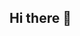 ## Hi there 👋

<!--
**fnm04-sh/fnm04-sh** is a ✨ _special_ ✨ repository because its `README.md` (this file) appears on your GitHub profile.

![fnm's GitHub stats](https://github-readme-stats.vercel.app/api?username=fnm04-sh&show_icons=true&theme=dark)

![fnm's GitHub stats](https://github-readme-stats.vercel.app/api?username=fnm04-sh&show=reviews,discussions_started,discussions_answered,prs_merged,prs_merged_percentage)

[![fnm04's GitHub stats-Dark](https://github-readme-stats.vercel.app/api?username=fnm04-sh&show_icons=true&theme=dark#gh-dark-mode-only)](https://github.com/fnm04-sh/github-readme-stats#gh-dark-mode-only)

hi my name is the sog

i dont know what i should put here heres my github stats



<picture>
  <source
    srcset="https://github-readme-stats.vercel.app/api?username=fnm04-sh&show_icons=true&theme=radical"
    media="(prefers-color-scheme: dark)"
  />
    <source
    srcset="https://github-readme-stats.vercel.app/api?username=fnm04-sh&show_icons=true"
    media="(prefers-color-scheme: light), (prefers-color-scheme: no-preference)"
  />
  <img src="https://github-readme-stats.vercel.app/api?username=fnm04-sh&show_icons=true" />
</picture>